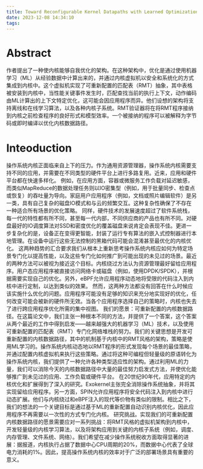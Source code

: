 ```yaml
---
title: Toward Reconfigurable Kernel Datapaths with Learned Optimizations
date: 2023-12-08 14:34:10
tags:
---
```

# Abstract
作者提出了一种使内核能够自我优化的架构。在这种架构中，优化是通过使用机器学习（ML）从经验数据中计算出来的，并通过内核虚拟机以安全和系统化的方式集成到内核中。这个虚拟机实现了可重新配置的匹配表（RMT）抽象，其中表格被安装到内核中，当性能关键事件发生时，匹配查找当前的执行上下文，动作编码由ML计算出的上下文特定优化，这可能会因应用程序而异。他们设想的架构将支持离线和在线学习算法，以及各种内核子系统。RMT验证器将在将RMT程序接纳到内核之前检查程序的良好形式和模型效率。一个被接纳的程序可以被解释为字节码或即时编译以优化内核数据路径。

# Inteoduction
操作系统内核正面临来自上下的压力。作为通用资源管理器，操作系统内核需要支持不同的应用，并需要在不同类型的硬件平台上进行多路复用。近来，应用和硬件平台都在快速多样化。
例如，在应用方面，容器或微服务工作负载对延迟敏感，而类似MapReduce的数据处理任务则以IO密集型（例如，用于批量同步、检查点或恢复）的吞吐量为导向。家庭用户应用程序（例如，文档或照片编辑软件）是另一类，具有自己复杂的磁盘IO模式和与云的频繁交互。这种复杂性确保了不存在一种适合所有场景的优化策略。
同样，硬件技术的发展速度超过了软件系统栈，每一代的特性都有所不同，甚至每一代内部，不同供应商的产品也有所不同。对硬盘最好的IO调度算法对SSD和密度优化的覆盖磁盘来说肯定会表现不佳。更进一步复杂化的是，设备正在变得更智能，封装了运行专有算法的嵌入式控制器进行本地管理。在设备中运行这些无法控制的黑箱代码可能会混淆甚至最优化的内核优化。
这两种趋势的汇合要求我们从根本上重新思考操作系统内核应如何为特定场景专门化以提高性能，以及这些专门化如何推广到可能出现的未见过的场景。最近的两种方法可以被视为接近这个目标。内核绕过方法认为资源管理最好留给应用程序。用户态应用程序被直接访问网络卡或磁盘（例如，使用DPDK/SPDK），并根据需要实现自己的优化。另外，eBPF允许应用程序动态地将受限的代码注入到内核中进行定制，以达到类似的效果。
然而，这两种方法都没有回答在什么时候应该实施什么优化的问题。应用程序可能没有足够的知识来充分地实现好的优化，任何改变可能会被新的硬件所无效。当各个应用程序选择自己的策略时，内核也失去了进行跨应用程序优化所需的集中视图。
我们的愿景：可重新配置的内核数据路径。在这篇论文中，我们主张一种根本不同的方法，并提供了一个答案，这个答案从两个最近的工作中得到启发——越来越强大的机器学习（ML）技术，以及使用可重新配置的匹配表（RMT）专门化网络堆栈的努力。我们的关键思想是开发可重新配置的内核数据路径，其中的机制基于内核中的RMT风格的架构，策略是使用ML学习的。操作系统内核动态地以RMT程序的形式发现每个场景的最佳策略，并通过配置内核虚拟机来执行这些策略。通过将这种可编程但轻量级的原语转化为操作系统内核，我们提供了一种允许各种类型适应性的架构。通过利用ML的力量，我们可以消除今天的内核数据路径中大量的最佳努力启发式方法，并使优化能够推广到未见过的应用、工作负载或硬件平台。
在20世纪90年代，应用特定的内核优化和扩展得到了深入的研究。Exokernel主张完全消除操作系统抽象，并将其实现留给应用程序。另一方面，SPIN允许应用程序将安全代码注入到内核中进行动态扩展。他们与内核绕过和eBPF注入的现代等价物有类似的限制。相比之下，我们的想法的一个关键目标是通过基于ML的重新配置自动识别内核优化，因此应用程序不再需要以一次性的方式专门化内核。
研究挑战。实现我们的可重新配置内核数据路径的愿景需要应对一系列挑战：将RMT风格的虚拟机架构到内核中，开发轻量级的内核学习算法，以及将架构应用到关键的内核子系统（例如，调度、内存管理、文件系统、网络）。我们希望在减少操作系统税收方面取得显著的进展：据报道，内核执行占据了数据中心CPU周期的20%，而数据中心代表了全球电力消耗的1%。因此，提高操作系统内核的效率对于广泛的部署场景具有重要的意义。